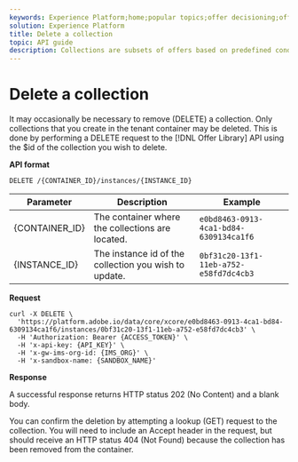 ```yaml
---
keywords: Experience Platform;home;popular topics;offer decisioning;offer collections;collections;Delete a collection
solution: Experience Platform
title: Delete a collection
topic: API guide
description: Collections are subsets of offers based on predefined conditions defined by a marketer, such as category of the offer.
---
```


# Delete a collection

It may occasionally be necessary to remove (DELETE) a collection. Only collections that you create in the tenant container may be deleted. This is done by performing a DELETE request to the [!DNL Offer Library] API using the $id of the collection you wish to delete.

**API format**

```http
DELETE /{CONTAINER_ID}/instances/{INSTANCE_ID}
```

| Parameter | Description | Example |
| --------- | ----------- | ------- |
| {CONTAINER_ID} | The container where the collections are located. | `e0bd8463-0913-4ca1-bd84-6309134ca1f6` |
| {INSTANCE_ID} | The instance id of the collection you wish to update. | `0bf31c20-13f1-11eb-a752-e58fd7dc4cb3` |

**Request**

```shell
curl -X DELETE \
  'https://platform.adobe.io/data/core/xcore/e0bd8463-0913-4ca1-bd84-6309134ca1f6/instances/0bf31c20-13f1-11eb-a752-e58fd7dc4cb3' \
  -H 'Authorization: Bearer {ACCESS_TOKEN}' \
  -H 'x-api-key: {API_KEY}' \
  -H 'x-gw-ims-org-id: {IMS_ORG}' \
  -H 'x-sandbox-name: {SANDBOX_NAME}'
```

**Response**

A successful response returns HTTP status 202 (No Content) and a blank body.

You can confirm the deletion by attempting a lookup (GET) request to the collection. You will need to include an Accept header in the request, but should receive an HTTP status 404 (Not Found) because the collection has been removed from the container.